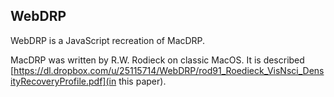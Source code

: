 WebDRP
------

WebDRP is a JavaScript recreation of MacDRP.

MacDRP was written by R.W. Rodieck on classic MacOS. It is described [https://dl.dropbox.com/u/25115714/WebDRP/rod91_Roedieck_VisNsci_DensityRecoveryProfile.pdf](in this paper).